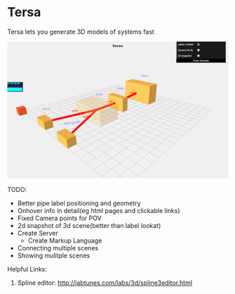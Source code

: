 Tersa
===

Tersa lets you generate 3D models of systems fast

![Tersa Example Voxel3.html](/docs/images/tersa-basic.png?raw=true "Tersa Example Map")

TODO:

- Better pipe label positioning and geometry
- Onhover info in detail(eg html pages and clickable links)
- Fixed Camera points for POV
- 2d snapshot of 3d scene(better than label lookat)
- Create Server
  - Create Markup Language
- Connecting multiple scenes
- Showing mulitple scenes


Helpful Links:
1. Spline editor: http://jabtunes.com/labs/3d/spline3editor.html
